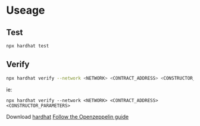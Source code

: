 # Useage

## Test

```sh
npx hardhat test
```

## Verify

```sh
npx hardhat verify --network <NETWORK> <CONTRACT_ADDRESS> <CONSTRUCTOR_PARAMETERS>
```
ie:
```
npx hardhat verify --network <NETWORK> <CONTRACT_ADDRESS> <CONSTRUCTOR_PARAMETERS>
```

Download [hardhat](https://hardhat.org/)
[Follow the Openzeppelin guide](https://forum.openzeppelin.com/t/openzeppelin-upgrades-step-by-step-tutorial-for-hardhat/3580)
